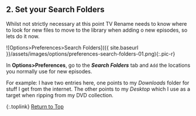 <!-- START 2 SET SEARCH FOLDERS -------------- -->
## 2. Set your Search Folders

Whilst not strictly necessary at this point TV&nbsp;Rename needs to know where to look for new files to move to the library when adding o new episodes, so lets do it now.

![Options>Preferences>Search Folders]({{ site.baseurl }}/assets/images/options/preferences-search-folders-01.png){:.pic-r}

In **Options>Preferences**, go to the _**Search Folders**_ tab and `Add` the locations you normally use for new episodes.

For example: I have two entries here, one points to my *Downloads* folder for stuff I get from the internet. The other points to my *Desktop* which I use as a target when ripping from my DVD collection.

{:.toplink}
[Return to Top]()
<!-- END 2 SET SEARCH FOLDERS ---------------- -->
